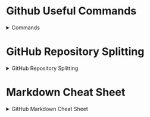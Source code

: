 <div id="back-to-top"></div>


# Github Useful Commands

<details> <summary>Commands</summary>

## Deletes branch references to remote branches that do not exist
```
git remote prune origin
```

## Count the number of lines in all the files tracked by Git

```
git ls-files | xargs wc -l
```

## Count Only Specific File Types

```
git ls-files '*.js' '*.cs' | xargs wc -l
```

<div align="right">&#8673; <a href="#back-to-top" title="Table of Contents">Back to Top</a></div>

</details>

# GitHub Repository Splitting

<details>  <summary>GitHub Repository Splitting</summary>

> [!IMPORTANT]
> Install Python

## Prerequisite

```
pip install git-filter-repo
```

## Move all the files with same folder structure:

 ```
 git filter-repo --path aaa/ddd --force
 git ls-tree -r HEAD --name-only
 git remote add splited-new-repo-local-name https://github.com/Infinite-demo/Split-1.git
 git push splited-new-repo-local-name main
```

 ## Move all the files to new folder(test):

 ```
 git filter-repo --path aaa/ddd --force --path-rename aaa/ddd:test
 git ls-tree -r HEAD --name-only
 git remote add splited-new-repo-local-name https://github.com/Infinite-demo/Split-2.git
 git push splited-new-repo-local-name main
```

 ## Move all the files to Root:

 ```
 git filter-repo --subdirectory-filter aaa/ddd/ --force
 git ls-tree -r HEAD --name-only
 git remote add splited-new-repo-local-name https://github.com/Infinite-demo/Split-3.git
 git push splited-new-repo-local-name main
```

<div align="right">&#8673; <a href="#back-to-top" title="Table of Contents">Back to Top</a></div>

</details>

# Markdown Cheat Sheet

<details> <summary>GitHub Markdown Cheat Sheet</summary>

[The Ultimate Markdown Cheat Sheet](https://github.com/lifeparticle/Markdown-Cheatsheet)

[Quick Markdown Cheat Sheet](https://www.markdownguide.org/cheat-sheet/)

[Github markdown emoji](https://gist.github.com/rxaviers/7360908)

<div align="right">&#8673; <a href="#back-to-top" title="Table of Contents">Back to Top</a></div>

</details>



